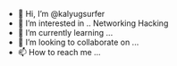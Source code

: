 - 👋 Hi, I’m @kalyugsurfer
- 👀 I’m interested in .. Networking Hacking
- 🌱 I’m currently learning ...
- 💞️ I’m looking to collaborate on ...
- 📫 How to reach me ...

<!---
kalyugsurfer/kalyugsurfer is a ✨ special ✨ repository because its `README.md` (this file) appears on your GitHub profile.
You can click the Preview link to take a look at your changes.
--->
